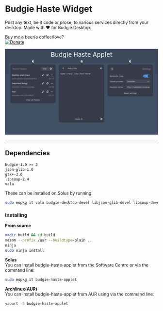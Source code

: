 # Budgie Haste Widget
Post any text, be it code or prose, to various services directly from your desktop. Made with ❤ for Budgie Desktop.

Buy me a beer/a coffee/love?  
[![Donate](https://img.shields.io/badge/Donate-PayPal-blue.svg)](https://paypal.me/StefanRic)

![Screenshot](data/images/screenshot1.png)

---

## Dependencies
```
budgie-1.0 >= 2
json-glib-1.0
gtk+-3.0
libsoup-2.4
vala
```

These can be installed on Solus by running:  
```bash
sudo eopkg it vala budgie-desktop-devel libjson-glib-devel libsoup-devel
```

### Installing

**From source**  
```bash
mkdir build && cd build
meson --prefix /usr --buildtype=plain ..
ninja
sudo ninja install
```

**Solus**  
You can install budgie-haste-applet from the Software Centre or via the command line:
```bash
sudo eopkg it budgie-haste-applet
```

**Archlinux(AUR)**  
You can install budgie-haste-applet from AUR using via the command line:
```bash
yaourt -S budgie-haste-applet
```
